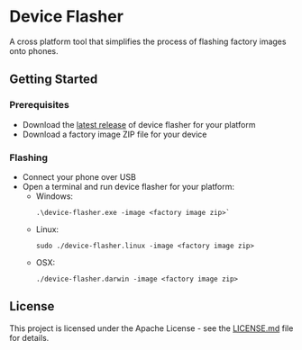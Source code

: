 # Device Flasher
A cross platform tool that simplifies the process of flashing factory images onto phones.

## Getting Started

### Prerequisites
* Download the [latest release](https://github.com/AOSPAlliance/device-flasher/releases) of device flasher for your platform
* Download a factory image ZIP file for your device

### Flashing
* Connect your phone over USB
* Open a terminal and run device flasher for your platform:
  * Windows: 
    ```
    .\device-flasher.exe -image <factory image zip>`
    ```
  * Linux: 
    ```
    sudo ./device-flasher.linux -image <factory image zip>
    ```
  * OSX:
    ```
    ./device-flasher.darwin -image <factory image zip>
    ```

## License
This project is licensed under the Apache License - see the [LICENSE.md](LICENSE.md) file for details.